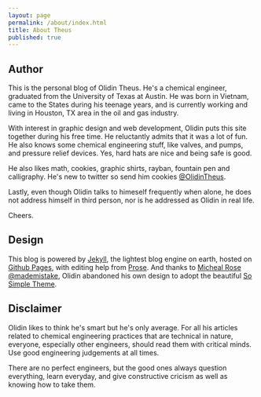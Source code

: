 ```yaml
---
layout: page
permalink: /about/index.html
title: About Theus
published: true
---
```


## Author
This is the personal blog of Olidin Theus. He's a chemical engineer, graduated from the University of Texas at Austin. He was born in Vietnam, came to the States during his teenage years, and is currently working and living in Houston, TX area in the oil and gas industry. 

With interest in graphic design and web development, Olidin puts this site together during his free time. He reluctantly admits that it was a lot of fun. He also knows some chemical engineering stuff, like valves, and pumps, and pressure relief devices. Yes, hard hats are nice and being safe is good. 

He also likes math, cookies, graphic shirts, rayban, fountain pen and calligraphy. He's new to twitter so send him cookies [@OlidinTheus][0]. 

Lastly, even though Olidin talks to himeself frequently when alone, he does not address himself in third person, nor is he addressed as Olidin in real life.

Cheers.

## Design 
This blog is powered by [Jekyll][1], the lightest blog engine on earth, hosted on [Github Pages][2], with editing help from [Prose][3]. And thanks to [Micheal Rose][4] [@mademistake][5], Olidin abandoned his own design to adopt the beautiful [So Simple Theme][6].

## Disclaimer
Olidin likes to think he's smart but he's only average. For all his articles related to chemical engineering practices that are technical in nature, everyone, especially other engineers, should read them with critical minds. Use good engineering judgements at all times. 

There are no perfect engineers, but the good ones always question everything, learn everyday, and give constructive cricism as well as knowing how to take them.

[0]: https://twitter.com/OlidinTheus
[1]: https://github.coms:/mojombo/jekyll
[2]: http://pages.github.com/
[3]: http://prose.io/
[4]: http://mademistakes.com
[5]: https://twitter.com/mmistakes
[6]: http://mademistakes.com/articles/so-simple-jekyll-theme.html
